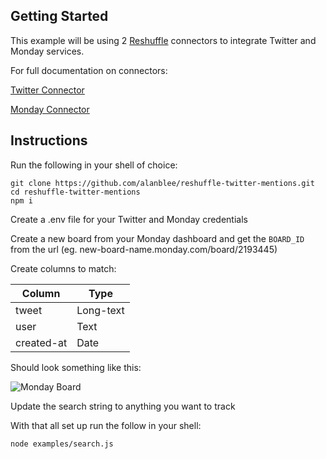 ## Getting Started

This example will be using 2 [Reshuffle](https://dev.reshuffle.com) connectors to integrate Twitter and Monday services.

For full documentation on connectors:

[Twitter Connector](https://github.com/reshufflehq/reshuffle-twitter-connector)
    
[Monday Connector](https://github.com/reshufflehq/reshuffle-monday-connector)

## Instructions

Run the following in your shell of choice:

    git clone https://github.com/alanblee/reshuffle-twitter-mentions.git
    cd reshuffle-twitter-mentions
    npm i

Create a .env file for your Twitter and Monday credentials

Create a new board from your Monday dashboard and get the `BOARD_ID` from the url (eg. new-board-name.monday.com/board/2193445)

Create columns to match:

| Column        | Type         |
| ------------- | ------------ |
| tweet         | Long-text    |
| user          | Text         |
| created-at    | Date         |

Should look something like this:

![Monday Board](https://i.imgur.com/yp1Rw4s.jpg)

Update the search string to anything you want to track

With that all set up run the follow in your shell:
    
    node examples/search.js


    
    
